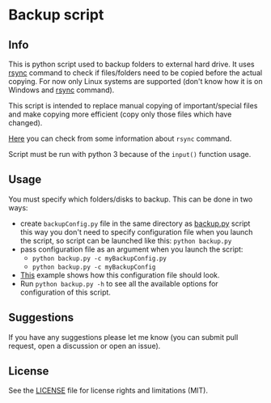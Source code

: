 # Backup script
## Info
This is python script used to backup folders to external hard drive.
It uses [rsync](./rsync.md) command to check if files/folders need to be copied before the actual copying.
For now only Linux systems are supported (don't know how it is on Windows and [rsync](./rsync.md) command).

This script is intended to replace manual copying of important/special files and make copying more
efficient (copy only those files which have changed).

[Here](./rsync.md) you can check from some information about `rsync` command.

Script must be run with python 3 because of the `input()` function usage.

## Usage
You must specify which folders/disks to backup. This can be done in two ways:
- create `backupConfig.py` file in the same directory as [backup.py](./backup.py) script
  this way you don't need to specify configuration file when you launch the script,
  so script can be launched like this: `python backup.py`
- pass configuration file as an argument when you launch the script:
  - `python backup.py -c myBackupConfig.py`
  - `python backup.py -c myBackupConfig`
- [This](./exampleBackupConfig.py) example shows how this configuration file should look.
- Run `python backup.py -h` to see all the available options for configuration of this script.

## Suggestions
If you have any suggestions please let me know (you can submit pull request, open a discussion or
open an issue).

## License
See the [LICENSE](./LICENSE.md) file for license rights and limitations (MIT).
